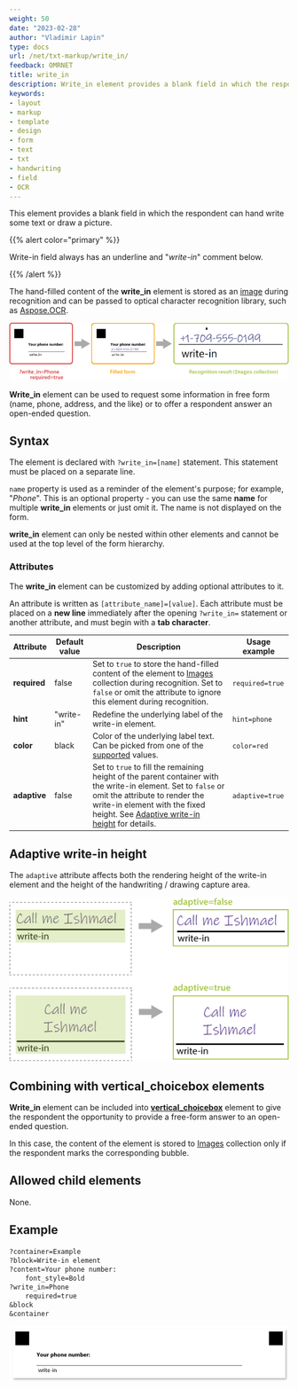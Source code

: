 ```yaml
---
weight: 50
date: "2023-02-28"
author: "Vladimir Lapin"
type: docs
url: /net/txt-markup/write_in/
feedback: OMRNET
title: write_in
description: Write_in element provides a blank field in which the respondent can hand write some text or draw a picture.
keywords:
- layout
- markup
- template
- design
- form
- text
- txt
- handwriting
- field
- OCR
---
```


This element provides a blank field in which the respondent can hand write some text or draw a picture.

{{% alert color="primary" %}} 

Write-in field always has an underline and "_write-in_" comment below.

{{% /alert %}}

The hand-filled content of the **write_in** element is stored as an [image](https://reference.aspose.com/omr/net/aspose.omr.model/recognitionresult/properties/images) during recognition and can be passed to optical character recognition library, such as [Aspose.OCR](https://products.aspose.app/ocr).

![write_in element](write_in.png)

**Write_in** element can be used to request some information in free form (name, phone, address, and the like) or to offer a respondent answer an open-ended question.

## Syntax

The element is declared with `?write_in=[name]` statement. This statement must be placed on a separate line.

`name` property is used as a reminder of the element's purpose; for example, "_Phone_". This is an optional property - you can use the same **name** for multiple **write_in** elements or just omit it. The name is not displayed on the form.

**write_in** element can only be nested within other elements and cannot be used at the top level of the form hierarchy.

### Attributes

The **write_in** element can be customized by adding optional attributes to it.

An attribute is written as `[attribute_name]=[value]`. Each attribute must be placed on a **new line** immediately after the opening `?write_in=` statement or another attribute, and must begin with a **tab character**.

Attribute | Default value | Description | Usage example
--------- | ------------- | ----------- | -------------
**required** | false | Set to `true` to store the hand-filled content of the element to [Images](https://reference.aspose.com/omr/net/aspose.omr.model/recognitionresult/properties/images) collection during recognition. Set to `false` or omit the attribute to ignore this element during recognition. | `required=true`
**hint** | "write-in" | Redefine the underlying label of the write-in element. | `hint=phone`
**color** | black | Color of the underlying label text. Can be picked from one of the [supported](/omr/net/supported-colors/) values. | `color=red`
**adaptive** | false | Set to `true` to fill the remaining height of the parent container with the write-in element. Set to `false` or omit the attribute to render the write-in element with the fixed height. See [Adaptive write-in height](#adaptive-write-in-height) for details. | `adaptive=true`

## Adaptive write-in height

The `adaptive` attribute affects both the rendering height of the write-in element and the height of the handwriting / drawing capture area.

![Adaptive write-in height](writein-adaptive.png)

## Combining with vertical_choicebox elements

**Write_in** element can be included into [**vertical_choicebox**](/omr/net/txt-markup/vertical_choicebox/) element to give the respondent the opportunity to provide a free-form answer to an open-ended question.

In this case, the content of the element is stored to [Images](https://reference.aspose.com/omr/net/aspose.omr.model/recognitionresult/properties/images) collection only if the respondent marks the corresponding bubble.

## Allowed child elements

None.

## Example

```
?container=Example
?block=Write-in element
?content=Your phone number:
	font_style=Bold
?write_in=Phone
	required=true
&block
&container
```

![write_in element example](write_in-example.png)
